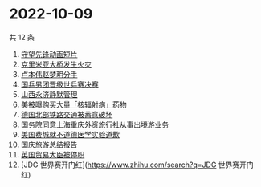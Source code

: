 # 2022-10-09

共 12 条

<!-- BEGIN -->
<!-- 最后更新时间 Sun Oct 09 2022 12:03:09 GMT+0800 (China Standard Time) -->

1. [守望先锋动画短片](https://www.zhihu.com/search?q=守望先锋动画短片)
1. [克里米亚大桥发生火灾](https://www.zhihu.com/search?q=克里米亚大桥发生火灾)
1. [卢本伟赵梦玥分手](https://www.zhihu.com/search?q=卢本伟赵梦玥分手)
1. [国乒男团晋级世乒赛决赛](https://www.zhihu.com/search?q=国乒男团晋级世乒赛决赛)
1. [山西永济静默管理](https://www.zhihu.com/search?q=山西永济静默管理)
1. [美被曝购买大量「核辐射病」药物](https://www.zhihu.com/search?q=美被曝购买大量「核辐射病」药物)
1. [德国北部铁路交通被蓄意破坏](https://www.zhihu.com/search?q=德国北部铁路交通被蓄意破坏)
1. [国务院同意上海重庆外资旅行社从事出境游业务](https://www.zhihu.com/search?q=国务院同意上海重庆外资旅行社从事出境游业务)
1. [美国费城就不道德医学实验道歉](https://www.zhihu.com/search?q=美国费城就不道德医学实验道歉)
1. [国庆旅游总结报告](https://www.zhihu.com/search?q=国庆旅游总结报告)
1. [英国贸易大臣被停职](https://www.zhihu.com/search?q=英国贸易大臣被停职)
1. [JDG 世界赛开门红](https://www.zhihu.com/search?q=JDG 世界赛开门红)

<!-- END -->
